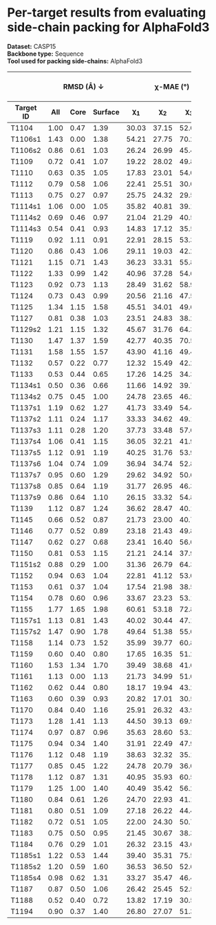 # Per-target results from evaluating side-chain packing for AlphaFold3

**Dataset:** CASP15  
**Backbone type:** Sequence  
**Tool used for packing side-chains:** AlphaFold3  
<table style="width:85%;">
  <thead>
    <tr>
      <th></th>
      <th colspan="3"><strong>RMSD (Å) ↓</strong></th>
      <th colspan="4"><strong>&chi;-MAE (°) ↓</strong></th>
      <th><strong>RR (%) ↑</strong></th>
      <th colspan="3"><strong>Steric Clashes (#) ↓</strong></th>
    </tr>
    <tr>
      <th><strong>Target ID</strong></th>
      <th><strong>All</strong></th>
      <th><strong>Core</strong></th>
      <th><strong>Surface</strong></th>
      <th>&chi;<sub>1</sub></th>
      <th>&chi;<sub>2</sub></th>
      <th>&chi;<sub>3</sub></th>
      <th>&chi;<sub>4</sub></th>
      <th>&chi;<sub>1-4</sub></th>
      <th>100%</th>
      <th>90%</th>
      <th>80%</th>
    </tr>
  </thead>
  <tbody>
    <tr>
      <td>T1104</td>
      <td>1.00</td>
      <td>0.47</td>
      <td>1.39</td>
      <td>30.03</td>
      <td>37.15</td>
      <td>52.02</td>
      <td>57.39</td>
      <td>53.7</td>
      <td>23.0</td>
      <td>3.0</td>
      <td>0.0</td>
    </tr>
    <tr>
      <td>T1106s1</td>
      <td>1.43</td>
      <td>0.00</td>
      <td>1.38</td>
      <td>54.21</td>
      <td>27.75</td>
      <td>70.20</td>
      <td>51.75</td>
      <td>38.7</td>
      <td>4.0</td>
      <td>0.0</td>
      <td>0.0</td>
    </tr>
    <tr>
      <td>T1106s2</td>
      <td>0.86</td>
      <td>0.61</td>
      <td>1.03</td>
      <td>26.24</td>
      <td>26.99</td>
      <td>45.45</td>
      <td>56.98</td>
      <td>59.6</td>
      <td>21.0</td>
      <td>1.0</td>
      <td>0.0</td>
    </tr>
    <tr>
      <td>T1109</td>
      <td>0.72</td>
      <td>0.41</td>
      <td>1.07</td>
      <td>19.22</td>
      <td>28.02</td>
      <td>49.83</td>
      <td>35.20</td>
      <td>67.8</td>
      <td>44.0</td>
      <td>7.0</td>
      <td>0.0</td>
    </tr>
    <tr>
      <td>T1110</td>
      <td>0.63</td>
      <td>0.35</td>
      <td>1.05</td>
      <td>17.83</td>
      <td>23.01</td>
      <td>54.01</td>
      <td>34.79</td>
      <td>73.3</td>
      <td>43.0</td>
      <td>6.0</td>
      <td>0.0</td>
    </tr>
    <tr>
      <td>T1112</td>
      <td>0.79</td>
      <td>0.58</td>
      <td>1.06</td>
      <td>22.41</td>
      <td>25.51</td>
      <td>30.07</td>
      <td>51.49</td>
      <td>62.2</td>
      <td>61.0</td>
      <td>8.0</td>
      <td>0.0</td>
    </tr>
    <tr>
      <td>T1113</td>
      <td>0.75</td>
      <td>0.27</td>
      <td>0.97</td>
      <td>25.75</td>
      <td>24.32</td>
      <td>29.50</td>
      <td>9.60</td>
      <td>64.7</td>
      <td>21.0</td>
      <td>0.0</td>
      <td>0.0</td>
    </tr>
    <tr>
      <td>T1114s1</td>
      <td>1.06</td>
      <td>0.00</td>
      <td>1.05</td>
      <td>35.82</td>
      <td>40.81</td>
      <td>39.19</td>
      <td>42.25</td>
      <td>43.7</td>
      <td>1.0</td>
      <td>0.0</td>
      <td>0.0</td>
    </tr>
    <tr>
      <td>T1114s2</td>
      <td>0.69</td>
      <td>0.46</td>
      <td>0.97</td>
      <td>21.04</td>
      <td>21.29</td>
      <td>40.57</td>
      <td>56.33</td>
      <td>65.5</td>
      <td>70.0</td>
      <td>6.0</td>
      <td>1.0</td>
    </tr>
    <tr>
      <td>T1114s3</td>
      <td>0.54</td>
      <td>0.41</td>
      <td>0.93</td>
      <td>14.83</td>
      <td>17.12</td>
      <td>35.55</td>
      <td>60.09</td>
      <td>72.8</td>
      <td>171.0</td>
      <td>35.0</td>
      <td>9.0</td>
    </tr>
    <tr>
      <td>T1119</td>
      <td>0.92</td>
      <td>1.11</td>
      <td>0.91</td>
      <td>22.91</td>
      <td>28.15</td>
      <td>53.38</td>
      <td>55.33</td>
      <td>55.0</td>
      <td>2.0</td>
      <td>0.0</td>
      <td>0.0</td>
    </tr>
    <tr>
      <td>T1120</td>
      <td>0.86</td>
      <td>0.43</td>
      <td>1.06</td>
      <td>29.11</td>
      <td>19.03</td>
      <td>42.25</td>
      <td>44.57</td>
      <td>54.4</td>
      <td>20.0</td>
      <td>2.0</td>
      <td>0.0</td>
    </tr>
    <tr>
      <td>T1121</td>
      <td>1.15</td>
      <td>0.71</td>
      <td>1.43</td>
      <td>36.23</td>
      <td>33.31</td>
      <td>55.82</td>
      <td>54.62</td>
      <td>44.3</td>
      <td>41.0</td>
      <td>1.0</td>
      <td>0.0</td>
    </tr>
    <tr>
      <td>T1122</td>
      <td>1.33</td>
      <td>0.99</td>
      <td>1.42</td>
      <td>40.96</td>
      <td>37.28</td>
      <td>54.65</td>
      <td>63.68</td>
      <td>40.1</td>
      <td>36.0</td>
      <td>3.0</td>
      <td>0.0</td>
    </tr>
    <tr>
      <td>T1123</td>
      <td>0.92</td>
      <td>0.73</td>
      <td>1.13</td>
      <td>28.49</td>
      <td>31.62</td>
      <td>58.96</td>
      <td>44.33</td>
      <td>53.0</td>
      <td>94.0</td>
      <td>25.0</td>
      <td>5.0</td>
    </tr>
    <tr>
      <td>T1124</td>
      <td>0.73</td>
      <td>0.43</td>
      <td>0.99</td>
      <td>20.56</td>
      <td>21.16</td>
      <td>47.54</td>
      <td>52.88</td>
      <td>68.2</td>
      <td>69.0</td>
      <td>7.0</td>
      <td>0.0</td>
    </tr>
    <tr>
      <td>T1125</td>
      <td>1.34</td>
      <td>1.15</td>
      <td>1.58</td>
      <td>45.51</td>
      <td>34.01</td>
      <td>49.64</td>
      <td>52.94</td>
      <td>32.8</td>
      <td>208.0</td>
      <td>40.0</td>
      <td>7.0</td>
    </tr>
    <tr>
      <td>T1127</td>
      <td>0.81</td>
      <td>0.38</td>
      <td>1.03</td>
      <td>23.51</td>
      <td>24.83</td>
      <td>38.25</td>
      <td>55.37</td>
      <td>64.6</td>
      <td>39.0</td>
      <td>2.0</td>
      <td>0.0</td>
    </tr>
    <tr>
      <td>T1129s2</td>
      <td>1.21</td>
      <td>1.15</td>
      <td>1.32</td>
      <td>45.67</td>
      <td>31.76</td>
      <td>64.36</td>
      <td>65.37</td>
      <td>41.9</td>
      <td>218.0</td>
      <td>46.0</td>
      <td>7.0</td>
    </tr>
    <tr>
      <td>T1130</td>
      <td>1.47</td>
      <td>1.37</td>
      <td>1.59</td>
      <td>42.77</td>
      <td>40.35</td>
      <td>70.55</td>
      <td>66.86</td>
      <td>31.1</td>
      <td>30.0</td>
      <td>6.0</td>
      <td>0.0</td>
    </tr>
    <tr>
      <td>T1131</td>
      <td>1.58</td>
      <td>1.55</td>
      <td>1.57</td>
      <td>43.90</td>
      <td>41.16</td>
      <td>49.46</td>
      <td>60.68</td>
      <td>29.4</td>
      <td>18.0</td>
      <td>4.0</td>
      <td>2.0</td>
    </tr>
    <tr>
      <td>T1132</td>
      <td>0.57</td>
      <td>0.22</td>
      <td>0.77</td>
      <td>12.32</td>
      <td>15.49</td>
      <td>42.26</td>
      <td>29.87</td>
      <td>70.7</td>
      <td>13.0</td>
      <td>1.0</td>
      <td>0.0</td>
    </tr>
    <tr>
      <td>T1133</td>
      <td>0.53</td>
      <td>0.44</td>
      <td>0.65</td>
      <td>17.26</td>
      <td>14.25</td>
      <td>34.35</td>
      <td>48.53</td>
      <td>72.0</td>
      <td>83.0</td>
      <td>4.0</td>
      <td>0.0</td>
    </tr>
    <tr>
      <td>T1134s1</td>
      <td>0.50</td>
      <td>0.36</td>
      <td>0.66</td>
      <td>11.66</td>
      <td>14.92</td>
      <td>39.71</td>
      <td>42.40</td>
      <td>72.3</td>
      <td>28.0</td>
      <td>2.0</td>
      <td>0.0</td>
    </tr>
    <tr>
      <td>T1134s2</td>
      <td>0.75</td>
      <td>0.45</td>
      <td>1.00</td>
      <td>24.78</td>
      <td>23.65</td>
      <td>46.23</td>
      <td>39.64</td>
      <td>62.7</td>
      <td>39.0</td>
      <td>0.0</td>
      <td>0.0</td>
    </tr>
    <tr>
      <td>T1137s1</td>
      <td>1.19</td>
      <td>0.62</td>
      <td>1.27</td>
      <td>41.73</td>
      <td>33.49</td>
      <td>54.40</td>
      <td>65.56</td>
      <td>43.6</td>
      <td>107.0</td>
      <td>36.0</td>
      <td>17.0</td>
    </tr>
    <tr>
      <td>T1137s2</td>
      <td>1.11</td>
      <td>0.24</td>
      <td>1.17</td>
      <td>33.33</td>
      <td>34.62</td>
      <td>49.11</td>
      <td>64.00</td>
      <td>47.9</td>
      <td>31.0</td>
      <td>7.0</td>
      <td>0.0</td>
    </tr>
    <tr>
      <td>T1137s3</td>
      <td>1.11</td>
      <td>0.28</td>
      <td>1.20</td>
      <td>37.73</td>
      <td>33.48</td>
      <td>57.68</td>
      <td>63.71</td>
      <td>44.2</td>
      <td>23.0</td>
      <td>3.0</td>
      <td>0.0</td>
    </tr>
    <tr>
      <td>T1137s4</td>
      <td>1.06</td>
      <td>0.41</td>
      <td>1.15</td>
      <td>36.05</td>
      <td>32.21</td>
      <td>41.97</td>
      <td>55.69</td>
      <td>47.9</td>
      <td>61.0</td>
      <td>8.0</td>
      <td>0.0</td>
    </tr>
    <tr>
      <td>T1137s5</td>
      <td>1.12</td>
      <td>0.91</td>
      <td>1.19</td>
      <td>40.25</td>
      <td>31.76</td>
      <td>53.91</td>
      <td>48.84</td>
      <td>43.9</td>
      <td>40.0</td>
      <td>5.0</td>
      <td>0.0</td>
    </tr>
    <tr>
      <td>T1137s6</td>
      <td>1.04</td>
      <td>0.74</td>
      <td>1.09</td>
      <td>36.94</td>
      <td>34.74</td>
      <td>52.80</td>
      <td>69.85</td>
      <td>44.6</td>
      <td>36.0</td>
      <td>9.0</td>
      <td>0.0</td>
    </tr>
    <tr>
      <td>T1137s7</td>
      <td>0.95</td>
      <td>0.60</td>
      <td>1.29</td>
      <td>29.62</td>
      <td>34.92</td>
      <td>50.64</td>
      <td>56.38</td>
      <td>48.6</td>
      <td>48.0</td>
      <td>3.0</td>
      <td>0.0</td>
    </tr>
    <tr>
      <td>T1137s8</td>
      <td>0.85</td>
      <td>0.64</td>
      <td>1.19</td>
      <td>31.77</td>
      <td>26.95</td>
      <td>46.37</td>
      <td>66.85</td>
      <td>60.6</td>
      <td>26.0</td>
      <td>0.0</td>
      <td>0.0</td>
    </tr>
    <tr>
      <td>T1137s9</td>
      <td>0.86</td>
      <td>0.64</td>
      <td>1.10</td>
      <td>26.15</td>
      <td>33.32</td>
      <td>54.87</td>
      <td>64.56</td>
      <td>56.4</td>
      <td>32.0</td>
      <td>4.0</td>
      <td>0.0</td>
    </tr>
    <tr>
      <td>T1139</td>
      <td>1.12</td>
      <td>0.87</td>
      <td>1.24</td>
      <td>36.62</td>
      <td>28.47</td>
      <td>40.15</td>
      <td>36.09</td>
      <td>40.6</td>
      <td>109.0</td>
      <td>29.0</td>
      <td>11.0</td>
    </tr>
    <tr>
      <td>T1145</td>
      <td>0.66</td>
      <td>0.52</td>
      <td>0.87</td>
      <td>21.73</td>
      <td>23.00</td>
      <td>40.75</td>
      <td>53.32</td>
      <td>62.4</td>
      <td>135.0</td>
      <td>10.0</td>
      <td>2.0</td>
    </tr>
    <tr>
      <td>T1146</td>
      <td>0.77</td>
      <td>0.52</td>
      <td>0.89</td>
      <td>23.18</td>
      <td>21.43</td>
      <td>49.80</td>
      <td>54.85</td>
      <td>65.0</td>
      <td>50.0</td>
      <td>4.0</td>
      <td>0.0</td>
    </tr>
    <tr>
      <td>T1147</td>
      <td>0.62</td>
      <td>0.27</td>
      <td>0.68</td>
      <td>23.41</td>
      <td>16.40</td>
      <td>56.08</td>
      <td>77.38</td>
      <td>71.1</td>
      <td>15.0</td>
      <td>1.0</td>
      <td>0.0</td>
    </tr>
    <tr>
      <td>T1150</td>
      <td>0.81</td>
      <td>0.53</td>
      <td>1.15</td>
      <td>21.21</td>
      <td>24.14</td>
      <td>37.90</td>
      <td>59.80</td>
      <td>58.2</td>
      <td>82.0</td>
      <td>8.0</td>
      <td>1.0</td>
    </tr>
    <tr>
      <td>T1151s2</td>
      <td>0.88</td>
      <td>0.29</td>
      <td>1.00</td>
      <td>31.36</td>
      <td>26.79</td>
      <td>64.31</td>
      <td>31.50</td>
      <td>57.6</td>
      <td>9.0</td>
      <td>1.0</td>
      <td>0.0</td>
    </tr>
    <tr>
      <td>T1152</td>
      <td>0.94</td>
      <td>0.63</td>
      <td>1.04</td>
      <td>22.81</td>
      <td>41.12</td>
      <td>53.07</td>
      <td>76.20</td>
      <td>50.0</td>
      <td>8.0</td>
      <td>0.0</td>
      <td>0.0</td>
    </tr>
    <tr>
      <td>T1153</td>
      <td>0.61</td>
      <td>0.37</td>
      <td>1.04</td>
      <td>17.54</td>
      <td>21.98</td>
      <td>38.58</td>
      <td>62.62</td>
      <td>69.8</td>
      <td>34.0</td>
      <td>1.0</td>
      <td>0.0</td>
    </tr>
    <tr>
      <td>T1154</td>
      <td>0.78</td>
      <td>0.60</td>
      <td>0.96</td>
      <td>33.67</td>
      <td>23.23</td>
      <td>53.16</td>
      <td>27.82</td>
      <td>62.3</td>
      <td>148.0</td>
      <td>10.0</td>
      <td>0.0</td>
    </tr>
    <tr>
      <td>T1155</td>
      <td>1.77</td>
      <td>1.65</td>
      <td>1.98</td>
      <td>60.61</td>
      <td>53.18</td>
      <td>72.87</td>
      <td>53.13</td>
      <td>14.6</td>
      <td>29.0</td>
      <td>2.0</td>
      <td>0.0</td>
    </tr>
    <tr>
      <td>T1157s1</td>
      <td>1.13</td>
      <td>0.81</td>
      <td>1.43</td>
      <td>40.02</td>
      <td>30.44</td>
      <td>47.13</td>
      <td>55.38</td>
      <td>45.6</td>
      <td>197.0</td>
      <td>26.0</td>
      <td>0.0</td>
    </tr>
    <tr>
      <td>T1157s2</td>
      <td>1.47</td>
      <td>0.90</td>
      <td>1.78</td>
      <td>49.64</td>
      <td>51.38</td>
      <td>55.03</td>
      <td>51.68</td>
      <td>32.6</td>
      <td>68.0</td>
      <td>6.0</td>
      <td>0.0</td>
    </tr>
    <tr>
      <td>T1158</td>
      <td>1.14</td>
      <td>0.73</td>
      <td>1.52</td>
      <td>35.99</td>
      <td>39.77</td>
      <td>60.82</td>
      <td>75.23</td>
      <td>35.2</td>
      <td>248.0</td>
      <td>36.0</td>
      <td>1.0</td>
    </tr>
    <tr>
      <td>T1159</td>
      <td>0.60</td>
      <td>0.40</td>
      <td>0.80</td>
      <td>17.65</td>
      <td>16.35</td>
      <td>51.27</td>
      <td>66.20</td>
      <td>72.4</td>
      <td>27.0</td>
      <td>0.0</td>
      <td>0.0</td>
    </tr>
    <tr>
      <td>T1160</td>
      <td>1.53</td>
      <td>1.34</td>
      <td>1.70</td>
      <td>39.49</td>
      <td>38.68</td>
      <td>41.68</td>
      <td>75.46</td>
      <td>38.1</td>
      <td>6.0</td>
      <td>2.0</td>
      <td>0.0</td>
    </tr>
    <tr>
      <td>T1161</td>
      <td>1.13</td>
      <td>0.00</td>
      <td>1.13</td>
      <td>21.73</td>
      <td>34.99</td>
      <td>51.01</td>
      <td>66.00</td>
      <td>48.6</td>
      <td>5.0</td>
      <td>0.0</td>
      <td>0.0</td>
    </tr>
    <tr>
      <td>T1162</td>
      <td>0.62</td>
      <td>0.44</td>
      <td>0.80</td>
      <td>18.17</td>
      <td>19.94</td>
      <td>43.21</td>
      <td>66.20</td>
      <td>70.8</td>
      <td>23.0</td>
      <td>7.0</td>
      <td>0.0</td>
    </tr>
    <tr>
      <td>T1163</td>
      <td>0.60</td>
      <td>0.39</td>
      <td>0.93</td>
      <td>20.82</td>
      <td>17.01</td>
      <td>30.57</td>
      <td>33.30</td>
      <td>74.8</td>
      <td>27.0</td>
      <td>6.0</td>
      <td>0.0</td>
    </tr>
    <tr>
      <td>T1170</td>
      <td>0.84</td>
      <td>0.40</td>
      <td>1.16</td>
      <td>25.91</td>
      <td>26.32</td>
      <td>43.90</td>
      <td>43.10</td>
      <td>59.4</td>
      <td>45.0</td>
      <td>4.0</td>
      <td>0.0</td>
    </tr>
    <tr>
      <td>T1173</td>
      <td>1.28</td>
      <td>1.41</td>
      <td>1.13</td>
      <td>44.50</td>
      <td>39.13</td>
      <td>69.93</td>
      <td>64.63</td>
      <td>42.2</td>
      <td>39.0</td>
      <td>8.0</td>
      <td>0.0</td>
    </tr>
    <tr>
      <td>T1174</td>
      <td>0.97</td>
      <td>0.87</td>
      <td>0.96</td>
      <td>35.63</td>
      <td>28.60</td>
      <td>53.24</td>
      <td>54.09</td>
      <td>57.3</td>
      <td>53.0</td>
      <td>13.0</td>
      <td>0.0</td>
    </tr>
    <tr>
      <td>T1175</td>
      <td>0.94</td>
      <td>0.34</td>
      <td>1.40</td>
      <td>31.91</td>
      <td>22.49</td>
      <td>47.94</td>
      <td>68.90</td>
      <td>57.1</td>
      <td>58.0</td>
      <td>8.0</td>
      <td>0.0</td>
    </tr>
    <tr>
      <td>T1176</td>
      <td>1.12</td>
      <td>0.48</td>
      <td>1.19</td>
      <td>38.63</td>
      <td>32.32</td>
      <td>35.14</td>
      <td>36.73</td>
      <td>49.4</td>
      <td>23.0</td>
      <td>3.0</td>
      <td>1.0</td>
    </tr>
    <tr>
      <td>T1177</td>
      <td>0.85</td>
      <td>0.45</td>
      <td>1.22</td>
      <td>24.78</td>
      <td>20.79</td>
      <td>36.07</td>
      <td>40.99</td>
      <td>59.1</td>
      <td>54.0</td>
      <td>6.0</td>
      <td>0.0</td>
    </tr>
    <tr>
      <td>T1178</td>
      <td>1.12</td>
      <td>0.87</td>
      <td>1.31</td>
      <td>40.95</td>
      <td>35.93</td>
      <td>60.52</td>
      <td>57.13</td>
      <td>37.0</td>
      <td>51.0</td>
      <td>3.0</td>
      <td>1.0</td>
    </tr>
    <tr>
      <td>T1179</td>
      <td>1.25</td>
      <td>1.00</td>
      <td>1.40</td>
      <td>40.49</td>
      <td>35.42</td>
      <td>56.20</td>
      <td>35.98</td>
      <td>45.4</td>
      <td>145.0</td>
      <td>31.0</td>
      <td>7.0</td>
    </tr>
    <tr>
      <td>T1180</td>
      <td>0.84</td>
      <td>0.61</td>
      <td>1.26</td>
      <td>24.70</td>
      <td>22.93</td>
      <td>41.11</td>
      <td>56.23</td>
      <td>58.8</td>
      <td>81.0</td>
      <td>8.0</td>
      <td>0.0</td>
    </tr>
    <tr>
      <td>T1181</td>
      <td>0.80</td>
      <td>0.51</td>
      <td>1.09</td>
      <td>27.18</td>
      <td>26.22</td>
      <td>44.46</td>
      <td>70.46</td>
      <td>58.8</td>
      <td>155.0</td>
      <td>17.0</td>
      <td>0.0</td>
    </tr>
    <tr>
      <td>T1182</td>
      <td>0.72</td>
      <td>0.51</td>
      <td>1.05</td>
      <td>22.00</td>
      <td>24.30</td>
      <td>50.78</td>
      <td>55.63</td>
      <td>58.1</td>
      <td>112.0</td>
      <td>18.0</td>
      <td>0.0</td>
    </tr>
    <tr>
      <td>T1183</td>
      <td>0.75</td>
      <td>0.50</td>
      <td>0.95</td>
      <td>21.45</td>
      <td>30.67</td>
      <td>38.36</td>
      <td>50.08</td>
      <td>61.7</td>
      <td>28.0</td>
      <td>6.0</td>
      <td>0.0</td>
    </tr>
    <tr>
      <td>T1184</td>
      <td>0.76</td>
      <td>0.29</td>
      <td>1.01</td>
      <td>26.32</td>
      <td>23.15</td>
      <td>43.65</td>
      <td>80.05</td>
      <td>64.8</td>
      <td>13.0</td>
      <td>2.0</td>
      <td>0.0</td>
    </tr>
    <tr>
      <td>T1185s1</td>
      <td>1.22</td>
      <td>0.53</td>
      <td>1.44</td>
      <td>39.40</td>
      <td>35.31</td>
      <td>75.53</td>
      <td>51.47</td>
      <td>38.7</td>
      <td>10.0</td>
      <td>0.0</td>
      <td>0.0</td>
    </tr>
    <tr>
      <td>T1185s2</td>
      <td>1.20</td>
      <td>0.59</td>
      <td>1.60</td>
      <td>36.53</td>
      <td>36.50</td>
      <td>52.62</td>
      <td>54.83</td>
      <td>43.0</td>
      <td>48.0</td>
      <td>3.0</td>
      <td>0.0</td>
    </tr>
    <tr>
      <td>T1185s4</td>
      <td>0.98</td>
      <td>0.62</td>
      <td>1.31</td>
      <td>33.27</td>
      <td>35.47</td>
      <td>46.42</td>
      <td>70.26</td>
      <td>44.7</td>
      <td>53.0</td>
      <td>0.0</td>
      <td>0.0</td>
    </tr>
    <tr>
      <td>T1187</td>
      <td>0.87</td>
      <td>0.50</td>
      <td>1.06</td>
      <td>26.42</td>
      <td>25.45</td>
      <td>52.57</td>
      <td>32.39</td>
      <td>55.0</td>
      <td>40.0</td>
      <td>3.0</td>
      <td>0.0</td>
    </tr>
    <tr>
      <td>T1188</td>
      <td>0.52</td>
      <td>0.40</td>
      <td>0.72</td>
      <td>13.82</td>
      <td>17.19</td>
      <td>30.57</td>
      <td>43.60</td>
      <td>72.8</td>
      <td>93.0</td>
      <td>2.0</td>
      <td>0.0</td>
    </tr>
    <tr>
      <td>T1194</td>
      <td>0.90</td>
      <td>0.37</td>
      <td>1.40</td>
      <td>26.80</td>
      <td>27.07</td>
      <td>51.35</td>
      <td>52.37</td>
      <td>57.0</td>
      <td>24.0</td>
      <td>5.0</td>
      <td>0.0</td>
    </tr>
  </tbody>
</table>